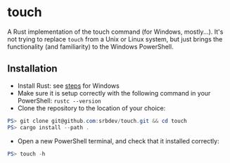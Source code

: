 # touch
A Rust implementation of the touch command (for Windows, mostly...). It's not trying to replace `touch` from a Unix or Linux system, but just brings the functionality (and familiarity) to the Windows PowerShell.

## Installation
- Install Rust: see [steps](https://www.rust-lang.org/tools/install) for Windows
- Make sure it is setup correctly with the following command in your PowerShell: `rustc --version`
- Clone the repository to the location of your choice:
```powershell
PS> git clone git@github.com:srbdev/touch.git && cd touch
PS> cargo install --path .
```
- Open a new PowerShell terminal, and check that it installed correctly:
```powershell
PS> touch -h
```
